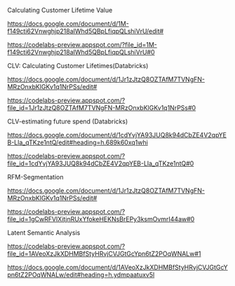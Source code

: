 Calculating Customer Lifetime Value

https://docs.google.com/document/d/1M-f149cti62Vnwghjp218aIWhd5QBpLfiqpQLshiVrU/edit#

https://codelabs-preview.appspot.com/?file_id=1M-f149cti62Vnwghjp218aIWhd5QBpLfiqpQLshiVrU#0

CLV: Calculating Customer Lifetimes(Databricks)

https://docs.google.com/document/d/1Jr1zJtzQ8OZTAfM7TVNgFN-MRzOnxbKlGKv1q1NrPSs/edit#

https://codelabs-preview.appspot.com/?file_id=1Jr1zJtzQ8OZTAfM7TVNgFN-MRzOnxbKlGKv1q1NrPSs#0

CLV-estimating future spend (Databricks)

https://docs.google.com/document/d/1cdYvjYA93JUQ8k94dCbZE4V2qpYEB-Lla_qTKze1ntQ/edit#heading=h.689k60xq1whi

https://codelabs-preview.appspot.com/?file_id=1cdYvjYA93JUQ8k94dCbZE4V2qpYEB-Lla_qTKze1ntQ#0

RFM-Segmentation

https://docs.google.com/document/d/1Jr1zJtzQ8OZTAfM7TVNgFN-MRzOnxbKlGKv1q1NrPSs/edit#

https://codelabs-preview.appspot.com/?file_id=1gCwRFVIXitjnRUxYfokeHEKNsBrEPy3ksmOvmrI44aw#0


Latent Semantic Analysis

https://codelabs-preview.appspot.com/?file_id=1AVeoXzJkXDHMBfStyHRvjCVJGtGcYpn6tZ2POqWNALw#1

https://docs.google.com/document/d/1AVeoXzJkXDHMBfStyHRvjCVJGtGcYpn6tZ2POqWNALw/edit#heading=h.ydmpaatuxv5l
